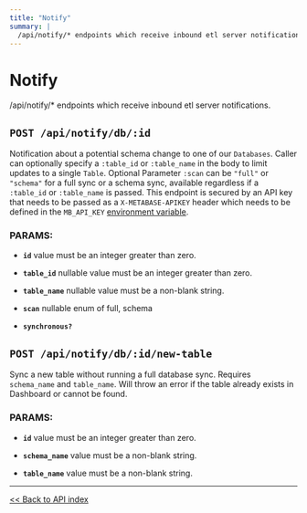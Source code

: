 ```yaml
---
title: "Notify"
summary: |
  /api/notify/* endpoints which receive inbound etl server notifications.
---
```


# Notify

/api/notify/* endpoints which receive inbound etl server notifications.

## `POST /api/notify/db/:id`

Notification about a potential schema change to one of our `Databases`.
  Caller can optionally specify a `:table_id` or `:table_name` in the body to limit updates to a single
  `Table`. Optional Parameter `:scan` can be `"full"` or `"schema"` for a full sync or a schema sync, available
  regardless if a `:table_id` or `:table_name` is passed.
  This endpoint is secured by an API key that needs to be passed as a `X-METABASE-APIKEY` header which needs to be defined in
  the `MB_API_KEY` [environment variable](https://www.metabase.com/docs/latest/configuring-metabase/environment-variables.html#mb_api_key).

### PARAMS:

*  **`id`** value must be an integer greater than zero.

*  **`table_id`** nullable value must be an integer greater than zero.

*  **`table_name`** nullable value must be a non-blank string.

*  **`scan`** nullable enum of full, schema

*  **`synchronous?`**

## `POST /api/notify/db/:id/new-table`

Sync a new table without running a full database sync. Requires `schema_name` and `table_name`. Will throw an error
  if the table already exists in Dashboard or cannot be found.

### PARAMS:

*  **`id`** value must be an integer greater than zero.

*  **`schema_name`** value must be a non-blank string.

*  **`table_name`** value must be a non-blank string.

---

[<< Back to API index](../api-documentation.md)
